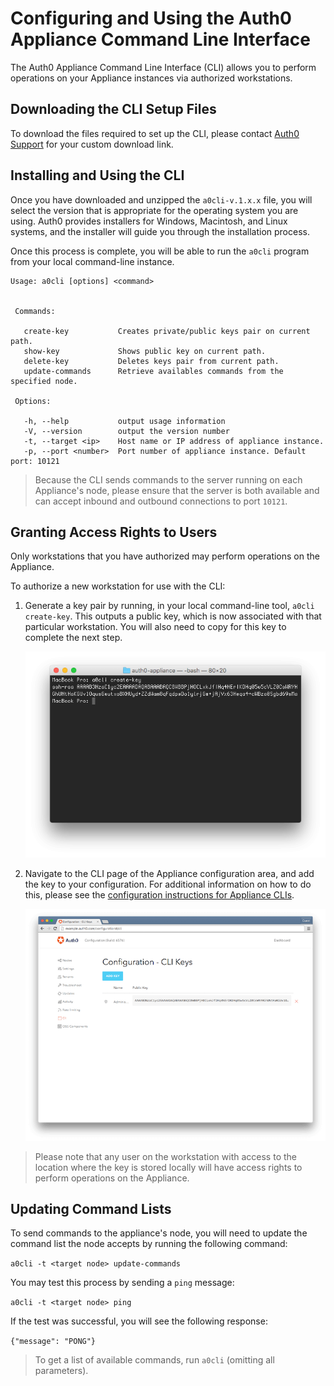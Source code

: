 # Configuring and Using the Auth0 Appliance Command Line Interface

The Auth0 Appliance Command Line Interface (CLI) allows you to perform operations on your Appliance instances via authorized workstations.

## Downloading the CLI Setup Files

To download the files required to set up the CLI, please contact [Auth0 Support](http://support.auth0.com) for your custom download link.

## Installing and Using the CLI

Once you have downloaded and unzipped the `a0cli-v.1.x.x` file, you will select the version that is appropriate for the operating system you are using. Auth0 provides installers for Windows, Macintosh, and Linux systems, and the installer will guide you through the installation process.

Once this process is complete, you will be able to run the `a0cli` program from your local command-line instance.

```text
Usage: a0cli [options] <command>


 Commands:

   create-key           Creates private/public keys pair on current path.
   show-key             Shows public key on current path.
   delete-key           Deletes keys pair from current path.
   update-commands      Retrieve availables commands from the specified node.

 Options:

   -h, --help           output usage information
   -V, --version        output the version number
   -t, --target <ip>    Host name or IP address of appliance instance.
   -p, --port <number>  Port number of appliance instance. Default port: 10121
```

> Because the CLI sends commands to the server running on each Appliance's node, please ensure that the server is both available and can accept inbound and outbound connections to port `10121`.

## Granting Access Rights to Users

Only workstations that you have authorized may perform operations on the Appliance.

To authorize a new workstation for use with the CLI:

1. Generate a key pair by running, in your local command-line tool, `a0cli create-key`. This outputs a public key, which is now associated with that particular workstation. You will also need to copy for this key to complete the next step.

    ![](/media/articles/appliance/cli/cli-create-key.png)

2. Navigate to the CLI page of the Appliance configuration area, and add the key to your configuration. For additional information on how to do this, please see the [configuration instructions for Appliance CLIs](/appliance/dashboard/cli).

    ![](/media/articles/appliance/cli/cli-config-with-key.png)

> Please note that any user on the workstation with access to the location where the key is stored locally will have access rights to perform operations on the Appliance.

## Updating Command Lists

To send commands to the appliance's node, you will need to update the command list the node accepts by running the following command:

`a0cli -t <target node> update-commands`

You may test this process by sending a `ping` message:

`a0cli -t <target node> ping`

If the test was successful, you will see the following response:

`{"message": "PONG"}`

> To get a list of available commands, run `a0cli` (omitting all parameters).
